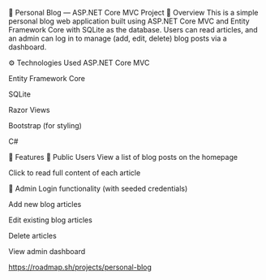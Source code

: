 📝 Personal Blog — ASP.NET Core MVC Project
📌 Overview
This is a simple personal blog web application built using ASP.NET Core MVC and Entity Framework Core with SQLite as the database. Users can read articles, and an admin can log in to manage (add, edit, delete) blog posts via a dashboard.

⚙️ Technologies Used
ASP.NET Core MVC

Entity Framework Core

SQLite

Razor Views

Bootstrap (for styling)

C#

🚀 Features
📰 Public Users
View a list of blog posts on the homepage

Click to read full content of each article

🔐 Admin
Login functionality (with seeded credentials)

Add new blog articles

Edit existing blog articles

Delete articles

View admin dashboard

https://roadmap.sh/projects/personal-blog

